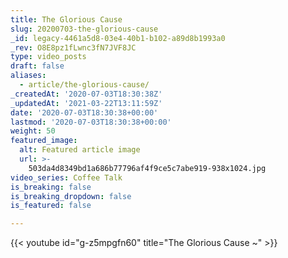 ```yaml
---
title: The Glorious Cause
slug: 20200703-the-glorious-cause
_id: legacy-4461a5d8-03e4-40b1-b102-a89d8b1993a0
_rev: O8E8pz1fLwnc3fN7JVF8JC
type: video_posts
draft: false
aliases:
  - article/the-glorious-cause/
_createdAt: '2020-07-03T18:30:38Z'
_updatedAt: '2021-03-22T13:11:59Z'
date: '2020-07-03T18:30:38+00:00'
lastmod: '2020-07-03T18:30:38+00:00'
weight: 50
featured_image:
  alt: Featured article image
  url: >-
    503da4d8349bd1a686b77796af4f9ce5c7abe919-938x1024.jpg
video_series: Coffee Talk
is_breaking: false
is_breaking_dropdown: false
is_featured: false

---
```

{{< youtube id="g-z5mpgfn60" title="The Glorious Cause ~" >}}